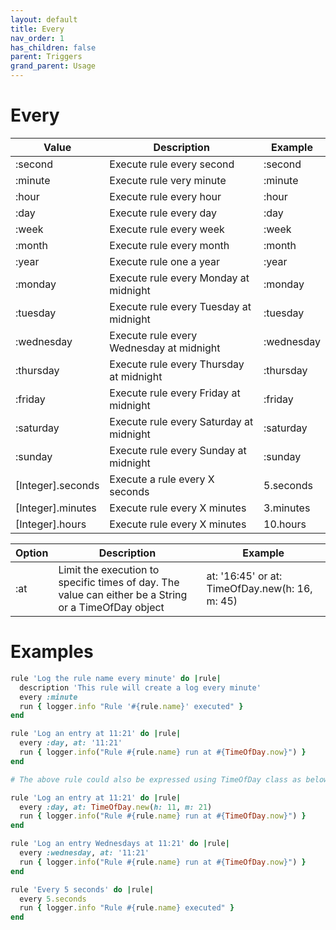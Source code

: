 ```yaml
---
layout: default
title: Every
nav_order: 1
has_children: false
parent: Triggers
grand_parent: Usage
---
```


# Every

| Value             | Description                              | Example    |
| ----------------- | ---------------------------------------- | ---------- |
| :second           | Execute rule every second                | :second    |
| :minute           | Execute rule very minute                 | :minute    |
| :hour             | Execute rule every hour                  | :hour      |
| :day              | Execute rule every day                   | :day       |
| :week             | Execute rule every week                  | :week      |
| :month            | Execute rule every month                 | :month     |
| :year             | Execute rule one a year                  | :year      |
| :monday           | Execute rule every Monday at midnight    | :monday    |
| :tuesday          | Execute rule every Tuesday at midnight   | :tuesday   |
| :wednesday        | Execute rule every Wednesday at midnight | :wednesday |
| :thursday         | Execute rule every Thursday at midnight  | :thursday  |
| :friday           | Execute rule every Friday at midnight    | :friday    |
| :saturday         | Execute rule every Saturday at midnight  | :saturday  |
| :sunday           | Execute rule every Sunday at midnight    | :sunday    |
| [Integer].seconds | Execute a rule every X seconds           | 5.seconds  |
| [Integer].minutes | Execute rule every X minutes             | 3.minutes  |
| [Integer].hours   | Execute rule every X minutes             | 10.hours   |

| Option | Description                                                                                          | Example                                        |
| ------ | ---------------------------------------------------------------------------------------------------- | ---------------------------------------------- |
| :at    | Limit the execution to specific times of day. The value can either be a String or a TimeOfDay object | at: '16:45' or at: TimeOfDay.new(h: 16, m: 45) |

# Examples

```ruby
rule 'Log the rule name every minute' do |rule|
  description 'This rule will create a log every minute'
  every :minute
  run { logger.info "Rule '#{rule.name}' executed" }
end
```

```ruby
rule 'Log an entry at 11:21' do |rule|
  every :day, at: '11:21'
  run { logger.info("Rule #{rule.name} run at #{TimeOfDay.now}") }
end

# The above rule could also be expressed using TimeOfDay class as below

rule 'Log an entry at 11:21' do |rule|
  every :day, at: TimeOfDay.new(h: 11, m: 21)
  run { logger.info("Rule #{rule.name} run at #{TimeOfDay.now}") }
end
```

```ruby
rule 'Log an entry Wednesdays at 11:21' do |rule|
  every :wednesday, at: '11:21'
  run { logger.info("Rule #{rule.name} run at #{TimeOfDay.now}") }
end
```

```ruby
rule 'Every 5 seconds' do |rule|
  every 5.seconds
  run { logger.info "Rule #{rule.name} executed" }
end
```
